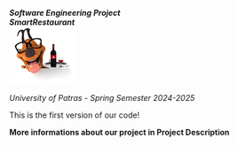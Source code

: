 ***Software Engineering Project***  
***SmartRestaurant***  
![Smart Restaurant Logo](src/main/resources/paybill/images/LOGO.png)  

*University of Patras - Spring Semester 2024-2025*  

This is the first version of our code!  

**More informations about our project in Project Description**  
